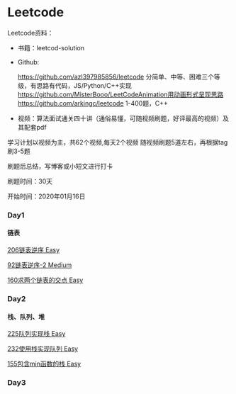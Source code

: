 # Leetcode
Leetcode资料：

- 书籍：leetcod-solution

- Github: 

  https://github.com/azl397985856/leetcode 分简单、中等、困难三个等级，有思路有代码，JS/Python/C++实现
  https://github.com/MisterBooo/LeetCodeAnimation用动画形式呈现思路
  https://github.com/arkingc/leetcode 1-400题，C++

- 视频：算法面试通关四十讲（通俗易懂，可随视频刷题，好评最高的视频）及其配套pdf

学习计划以视频为主，共62个视频,每天2个视频 随视频刷题5道左右，再根据tag刷3-5题

刷题后总结，写博客或小短文进行打卡

刷题时间：30天

开始时间：2020年01月16日

### Day1

#### 链表

[206链表逆序 Easy](https://github.com/yyyujintang/Leetcode/blob/master/Leetcode206.cpp)

[92链表逆序-2 Medium](https://github.com/yyyujintang/Leetcode/blob/master/Leetcode92.cpp)

[160求两个链表的交点 Easy](https://github.com/yyyujintang/Leetcode/blob/master/Leetcode160.cpp)

### Day2

#### 栈、队列、堆

[225队列实现栈 Easy](https://github.com/yyyujintang/Leetcode/blob/master/Leetcode225.cpp)

[232使用栈实现队列 Easy](https://github.com/yyyujintang/Leetcode/blob/master/Leetcode232.cpp)

[155包含min函数的栈 Easy](https://github.com/yyyujintang/Leetcode/blob/master/Leetcode155.cpp)

### Day3
